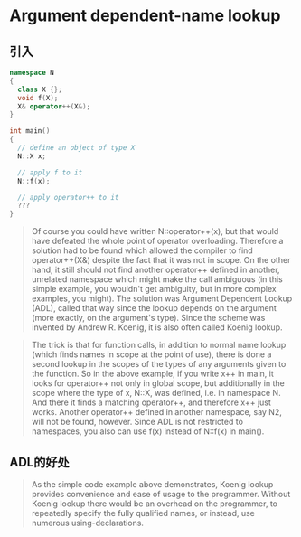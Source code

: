 # Argument dependent-name lookup
## 引入
```cpp
namespace N
{
  class X {};
  void f(X);
  X& operator++(X&);
}

int main()
{
  // define an object of type X
  N::X x;

  // apply f to it
  N::f(x);

  // apply operator++ to it
  ???
}
```
> Of course you could have written N::operator++(x), but that would have defeated the whole point of operator overloading. Therefore a solution had to be found which allowed the compiler to find operator++(X&) despite the fact that it was not in scope. On the other hand, it still should not find another operator++ defined in another, unrelated namespace which might make the call ambiguous (in this simple example, you wouldn't get ambiguity, but in more complex examples, you might). The solution was Argument Dependent Lookup (ADL), called that way since the lookup depends on the argument (more exactly, on the argument's type). Since the scheme was invented by Andrew R. Koenig, it is also often called Koenig lookup.

> The trick is that for function calls, in addition to normal name lookup (which finds names in scope at the point of use), there is done a second lookup in the scopes of the types of any arguments given to the function. So in the above example, if you write x++ in main, it looks for operator++ not only in global scope, but additionally in the scope where the type of x, N::X, was defined, i.e. in namespace N. And there it finds a matching operator++, and therefore x++ just works. Another operator++ defined in another namespace, say N2, will not be found, however. Since ADL is not restricted to namespaces, you also can use f(x) instead of N::f(x) in main().

## ADL的好处
> As the simple code example above demonstrates, Koenig lookup provides convenience and ease of usage to the programmer. Without Koenig lookup there would be an overhead on the programmer, to repeatedly specify the fully qualified names, or instead, use numerous using-declarations.
